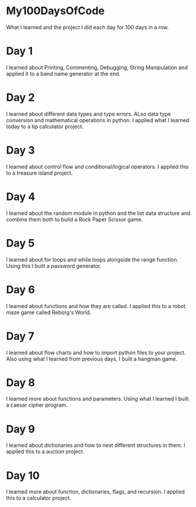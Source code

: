 # My100DaysOfCode

What I learned and the project I did each day for 100 days in a row.

# Day 1

I learned about Printing, Commenting, Debugging, String Manipulation and applied it to a band name generator at the end.

# Day 2

I learned about different data types and type errors. ALso data type conversion and mathematical operations in python. I applied what I learned today to a tip calculator project.

# Day 3

I learned about control flow and conditional/logical operators. I applied this to a treasure island project.

# Day 4

I learned about the random module in python and the list data structure and combine them both to build a Rock Paper Scissor game.

# Day 5

I learned about for loops and while loops alongside the range function. Using this I built a password generator.

# Day 6

I learned about functions and how they are called. I applied this to a robot maze game called Reborg's World.

# Day 7

I learned about flow charts and how to import python files to your project. Also using what I learned from previous days, I built a hangman game.

# Day 8

I learned more about functions and parameters. Using what I learned I built a caesar cipher program.

# Day 9

I learned about dictionaries and how to nest different structures in them. I applied this to a auction project.

# Day 10

I learned more about function, dictionaries, flags, and recursion. I applied this to a calculator project.
